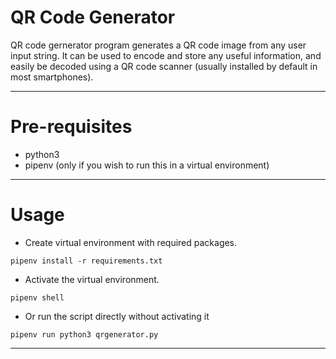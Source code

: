# QR Code Generator 

QR code gernerator program generates a QR code image from any user input string. It can be used to encode and store any useful information, and easily be decoded using a QR code scanner (usually installed by default in most smartphones).

***

# Pre-requisites

- python3
- pipenv (only if you wish to run this in a virtual environment)

***

# Usage

* Create virtual environment with required packages. 
```
pipenv install -r requirements.txt
```
* Activate the virtual environment.
```
pipenv shell
```
* Or run the script directly without activating it
```
pipenv run python3 qrgenerator.py
```

***